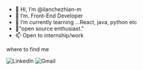 - 👋 Hi, I’m @ilanchezhian-m
- 👀 I’m. Front-End Developer 
- 🌱 I’m currently learning ...React, java, python etc 
- 💞️"open source enthusiast."
- 📫 Open to internship/work 

<!---
ilanchezhian-m/ilanchezhian-m is a ✨ special ✨ repository because its `README.md` (this file) appears on your GitHub profile.
You can click the Preview link to take a look at your changes.
--->
where to find me 

![LinkedIn](https://img.shields.io/badge/linkedin-%230077B5.svg?style=for-the-badge&logo=linkedin&logoColor=white) 
![Gmail](https://img.shields.io/badge/Gmail-D14836?style=for-the-badge&logo=gmail&logoColor=white)
